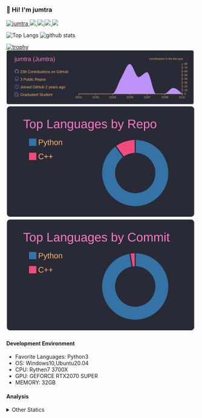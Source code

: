 ### 👋 Hi! I'm jumtra
<p align="left"> 
  <a href="https://github.com/jumtra/jumtra/">
    <img src="https://komarev.com/ghpvc/?username=jumtra" alt="jumtra" />
  </a>
  <a href="http://twitter.com/Jumtra1">
    <img height="20" src="https://img.shields.io/twitter/follow/Jumtra1?label=Twitter&logo=twitter&style=flat" />
  </a>
  <a href="https://github.com/jumtra">
    <img height="20" src="https://img.shields.io/github/followers/jumtra?label=follow&logo=github&style=flat" />
  </a>
  <a href="http://qiita.com/Jumtra">
    <img height="20" src="https://qiita-badge.apiapi.app/s/Jumtra/posts.svg" />
  </a>
  <a href="http://qiita.com/Jumtra">
    <img height="20" src="https://qiita-badge.apiapi.app/s/Jumtra/contributions.svg" />
  </a>
</p>

<p align="left"> 
  <img alt="Top Langs" height="150px" src="https://github-readme-stats.vercel.app/api/top-langs/?username=jumtra&layout=compact&count_private=true&show_icons=true&show_icons=true&theme=onedark" />
  <img alt="github stats" height="150px" src="https://github-readme-stats.vercel.app/api?username=jumtra&count_private=true&show_icons=true&show_icons=true&theme=onedark" />
</p>

[![trophy](https://github-profile-trophy.vercel.app/?username=jumtra&theme=gruvbox)](https://github.com/ryo-ma/github-profile-trophy)
[![](https://raw.githubusercontent.com/jumtra/jumtra/master/profile-summary-card-output/dracula/0-profile-details.svg)](https://github.com/vn7n24fzkq/github-profile-summary-cards)
[![](https://raw.githubusercontent.com/jumtra/jumtra/master/profile-summary-card-output/dracula/1-repos-per-language.svg)](https://github.com/vn7n24fzkq/github-profile-summary-cards)
[![](https://raw.githubusercontent.com/jumtra/jumtra/master/profile-summary-card-output/dracula/2-most-commit-language.svg)](https://github.com/vn7n24fzkq/github-profile-summary-cards)


#### Development Environment

- Favorite Languages: Python3
- OS: Windows10,Ubuntu20.04
- CPU: Rythen7 3700X
- GPU: GEFORCE RTX2070 SUPER
- MEMORY: 32GB

#### Analysis
<details>
  <summary>Other Statics</summary>
<!--START_SECTION:waka-->
![Profile Views](http://img.shields.io/badge/Profile%20Views-0-blue)

**🐱 My GitHub Data** 

> 🏆 31 Contributions in the Year 2021
 > 
> 📦 355.0 kB Used in GitHub's Storage 
 > 
> 💼 Opted to Hire
 > 
> 📜 3 Public Repositories 
 > 
> 🔑 9 Private Repositories  
 > 
**I'm an Early 🐤** 

```text
🌞 Morning    42 commits     █████░░░░░░░░░░░░░░░░░░░░   19.63% 
🌆 Daytime    140 commits    ████████████████░░░░░░░░░   65.42% 
🌃 Evening    31 commits     ███░░░░░░░░░░░░░░░░░░░░░░   14.49% 
🌙 Night      1 commits      ░░░░░░░░░░░░░░░░░░░░░░░░░   0.47%

```
📅 **I'm Most Productive on Friday** 

```text
Monday       43 commits     █████░░░░░░░░░░░░░░░░░░░░   20.09% 
Tuesday      20 commits     ██░░░░░░░░░░░░░░░░░░░░░░░   9.35% 
Wednesday    39 commits     ████░░░░░░░░░░░░░░░░░░░░░   18.22% 
Thursday     31 commits     ███░░░░░░░░░░░░░░░░░░░░░░   14.49% 
Friday       52 commits     ██████░░░░░░░░░░░░░░░░░░░   24.3% 
Saturday     24 commits     ██░░░░░░░░░░░░░░░░░░░░░░░   11.21% 
Sunday       5 commits      ░░░░░░░░░░░░░░░░░░░░░░░░░   2.34%

```


📊 **This Week I Spent My Time On** 

```text
⌚︎ Time Zone: Asia/Tokyo

💬 Programming Languages: 
No Activity Tracked This Week

🔥 Editors: 
No Activity Tracked This Week

🐱‍💻 Projects: 
No Activity Tracked This Week

💻 Operating System: 
No Activity Tracked This Week

```

**I Mostly Code in Python** 

```text
Python                   9 repos             ██████████████████████░░░   90.0% 
C++                      1 repo              ██░░░░░░░░░░░░░░░░░░░░░░░   10.0%

```


**Timeline**

![Chart not found](https://raw.githubusercontent.com/jumtra/jumtra/master/charts/bar_graph.png) 


 Last Updated on 26/11/2021
<!--END_SECTION:waka-->
 </details>
